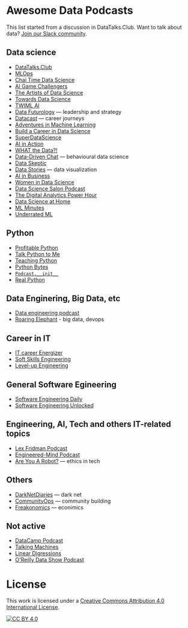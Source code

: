 # Awesome Data Podcasts

This list started from a discussion in DataTalks.Club. Want to talk about data? [Join our Slack community](https://datatalks.club/slack.html).

## Data science

- [DataTalks.Club](https://anchor.fm/datatalksclub)
- [MLOps](https://anchor.fm/mlops)
- [Chai Time Data Science](https://chaitimedatascience.com/)
- [AI Game Challengers](https://www.buzzsprout.com/1064803)
- [The Artists of Data Science](https://theartistsofdatascience.fireside.fm/)
- [Towards Data Science](https://towardsdatascience.com/podcast/home)
- [TWIML AI](https://twimlai.com/)
- [Data Futurology](https://www.datafuturology.com/) — leadership and strategy
- [Datacast](https://datacast.simplecast.com/)  — career journeys
- [Adventures in Machine Learning](https://devchat.tv/podcasts/adventures-in-machine-learning/)
- [Build a Career in Data Science](https://podcast.bestbook.cool/)
- [SuperDataScience](https://www.superdatascience.com/podcast)
- [AI in Action](https://alldus.com/blog/podcasts/)
- [WHAT the Data?!](https://www.listennotes.com/podcasts/what-the-data-lior-barak-and-michael-stiller-Q8pSLBU2dwc/)
- [Data-Driven Chat](https://www.youtube.com/channel/UC7QY4zs_ASJej2CvQTGikhg) — behavioural data science
- [Data Skeptic](https://dataskeptic.libsyn.com/)
- [Data Stories](https://datastori.es/archive/) — data visualization
- [AI in Business](https://techemergence.libsyn.com/)
- [Women in Data Science](https://www.widsconference.org/podcast.html)
- [Data Science Salon Podcast](https://data-science-salon-podcast.simplecast.com/)
- [The Digital Analytics Power Hour](https://www.analyticshour.io/)
- [Data Science at Home](https://datascienceathome.com/)
- [ML Minutes](https://www.mlminutes.com/)
- [Underrated ML](https://www.underratedml.com/)

## Python

- [Profitable Python](https://anchor.fm/profitablepythonfm)
- [Talk Python to Me](https://talkpython.fm/episodes/all)
- [Teaching Python](https://www.teachingpython.fm/)
- [Python Bytes](https://pythonbytes.fm/)
- [`Podcast.__init__`](https://www.pythonpodcast.com/)
- [Real Python](https://realpython.com/podcasts/rpp/)


## Data Enginering, Big Data, etc

- [Data engineering podcast](https://www.dataengineeringpodcast.com/)
- [Roaring Elephant](https://roaringelephant.org/) - big data, devops


## Career in IT 

- [IT career Energizer](https://itcareerenergizer.com/podcasts/)
- [Soft Skills Engineering](https://softskills.audio/)
- [Level-up Engineering](https://codingsans.com/engineering-management-podcast)


## General Software Egineering

- [Software Engineering Daily](https://softwareengineeringdaily.com/)
- [Software Engineering Unlocked](https://www.software-engineering-unlocked.com/)


## Engineering, AI, Tech and others IT-related topics

- [Lex Fridman Podcast](https://lexfridman.com/podcast/)
- [Engineered-Mind Podcast](https://anchor.fm/jousef-murad)
- [Are You A Robot?](https://www.areyouarobot.co.uk/) — ethics in tech


## Others

- [DarkNetDiaries](https://darknetdiaries.com/) — dark net
- [CommunityOps](https://www.listennotes.com/podcasts/communityops-anna-grigoryan-FAB8r0y3DHL/) — community building
- [Freakonomics](https://freakonomics.com/) — econimics

## Not active

- [DataCamp Podcast](https://www.datacamp.com/community/podcast)
- [Talking Machines](http://www.thetalkingmachines.com/)
- [Linear Digressions](https://soundcloud.com/linear-digressions)
- [O'Reilly Data Show Podcast](https://www.oreilly.com/radar/topics/oreilly-data-show-podcast/)


# License

This work is licensed under a [Creative Commons Attribution 4.0 International License][cc-by].

[![CC BY 4.0][cc-by-image]][cc-by]

[cc-by]: http://creativecommons.org/licenses/by/4.0/
[cc-by-image]: https://i.creativecommons.org/l/by/4.0/88x31.png
